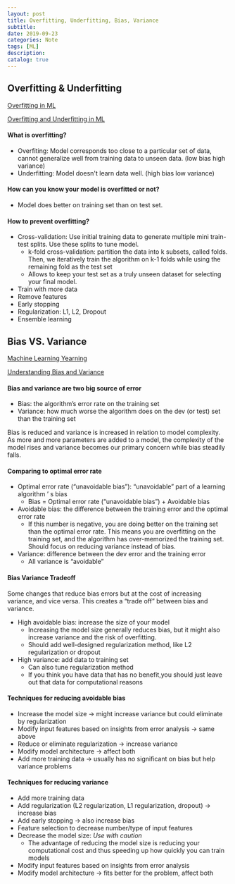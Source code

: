 ```yaml
---
layout: post
title: Overfitting, Underfitting, Bias, Variance
subtitle: 
date: 2019-09-23
categories: Note
tags: [ML]
description: 
catalog: true
---
```


## Overfitting & Underfitting

[Overfitting in ML](<https://elitedatascience.com/overfitting-in-machine-learning>)

[Overfitting and Underfitting in ML](<https://medium.com/greyatom/what-is-underfitting-and-overfitting-in-machine-learning-and-how-to-deal-with-it-6803a989c76>)

#### What is overfitting?

* Overfiting: Model corresponds too  close to a particular set of data, cannot generalize well from training data to unseen data. (low bias high variance)
* Underfitting: Model doesn't learn data well. (high bias low variance)

#### How can you know your model is overfitted or not?

* Model does better on training set than on test set. 

#### How to prevent overfitting?

* Cross-validation:  Use initial training data to generate multiple mini train-test splits. Use these splits to tune model.
  * k-fold cross-validation: partition the data into k subsets, called folds. Then, we iteratively train the algorithm on k-1 folds while using the remaining fold as the test set 
  *  Allows to keep your test set as a truly unseen dataset for selecting your final model.
* Train with more data
* Remove features
* Early stopping
* Regularization: L1, L2, Dropout 
* Ensemble learning



## Bias VS. Variance

[Machine Learning Yearning](<https://www.deeplearning.ai/machine-learning-yearning/>)

[Understanding Bias and Variance](<http://scott.fortmann-roe.com/docs/BiasVariance.html>)

#### Bias and variance are two big source of error

- Bias: the algorithm’s error rate on the training set
- Variance: how much worse the algorithm does on the dev (or test) set than the training set

Bias is reduced and variance is increased in relation to model complexity. As more and more parameters are added to a model, the complexity of the model rises and variance becomes our primary concern while bias steadily falls.

#### Comparing to optimal error rate

- Optimal error rate (“unavoidable bias”): “unavoidable” part of a learning algorithm ’ s bias 
  - Bias = Optimal error rate (“unavoidable bias”) + Avoidable bias
- Avoidable bias: the difference between the training error and the optimal error rate
  - If this number is negative, you are doing better on the training set than the optimal error rate. This means you are overfitting on the training set, and the algorithm has over-memorized the training set. Should focus on reducing variance instead of bias. 
- Variance: difference between the dev error and the training error 
  - All variance is “avoidable” 

#### Bias Variance Tradeoff

Some changes that reduce bias errors but at the cost of increasing variance, and vice versa. This creates a “trade off” between bias and variance. 

- High avoidable bias: increase the size of your model 
  - Increasing the model size generally reduces bias, but it might also increase variance and the risk of overfitting.
  - Should add well-designed regularization method, like L2 regularization or dropout
- High variance: add data to training set 
  - Can also tune regularization method
  - If you think you have data that has no benefit,you should just leave out that data for computational reasons

#### Techniques for reducing avoidable bias 

- Increase the model size -> might increase variance but could eliminate by regularization
- Modify input features based on insights from error analysis -> same above
- Reduce or eliminate regularization -> increase variance
- Modify model architecture -> affect both 
- Add more training data -> usually has no significant on bias but help variance problems

#### Techniques for reducing variance 

- Add more training data 
- Add regularization (L2 regularization, L1 regularization, dropout) -> increase bias
- Add early stopping -> also increase bias
- Feature selection to decrease number/type of input features
- Decrease the model size: *Use with caution*
  - The advantage of reducing the model size is reducing your computational cost and thus speeding up how quickly you can train models
- Modify input features based on insights from error analysis 
- Modify model architecture -> fits better for the problem, affect both